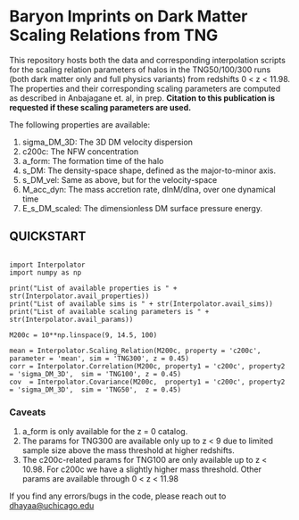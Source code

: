 # Baryon Imprints on Dark Matter Scaling Relations from TNG

This repository hosts both the data and corresponding interpolation scripts for the scaling relation parameters of halos in the TNG50/100/300 runs (both dark matter only and full physics variants) from redshifts 0 < z < 11.98. The properties and their corresponding scaling parameters are computed as described in Anbajagane et. al, in prep. **Citation to this publication is requested if these scaling parameters are used.**

The following properties are available:

1. sigma_DM_3D: The 3D DM velocity dispersion
2. c200c: The NFW concentration
3. a_form: The formation time of the halo
4. s_DM: The density-space shape, defined as the major-to-minor axis.
5. s_DM_vel: Same as above, but for the velocity-space
6. M_acc_dyn: The mass accretion rate, dlnM/dlna, over one dynamical time
7. E_s_DM_scaled: The dimensionless DM surface pressure energy.


## QUICKSTART

```

import Interpolator
import numpy as np

print("List of available properties is " + str(Interpolator.avail_properties))
print("List of available sims is " + str(Interpolator.avail_sims))
print("List of available scaling parameters is " + str(Interpolator.avail_params))

M200c = 10**np.linspace(9, 14.5, 100)

mean = Interpolator.Scaling_Relation(M200c, property = 'c200c', parameter = 'mean', sim = 'TNG300', z = 0.45)
corr = Interpolator.Correlation(M200c, property1 = 'c200c', property2 = 'sigma_DM_3D',  sim = 'TNG100', z = 0.45)
cov  = Interpolator.Covariance(M200c,  property1 = 'c200c', property2 = 'sigma_DM_3D',  sim = 'TNG50',  z = 0.45)

```

### Caveats

1. a_form is only available for the z = 0 catalog.
2. The params for TNG300 are available only up to z < 9 due to limited sample size above the mass threshold at higher redshifts.
3. The c200c-related params for TNG100 are only available up to z < 10.98. For c200c we have a slightly higher mass threshold. Other params are available through 0 < z < 11.98


If you find any errors/bugs in the code, please reach out to dhayaa@uchicago.edu
